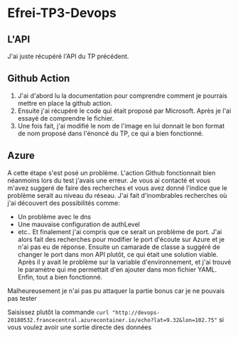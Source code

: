 # Efrei-TP3-Devops

## L'API
J'ai juste récupéré l'API du TP précédent.

## Github Action
1. J'ai d'abord lu la documentation pour comprendre comment je pourrais mettre en place la github action. 
2. Ensuite j'ai récupéré le code qui était proposé par Microsoft. Après je l'ai essayé de comprendre le fichier.
3. Une fois fait, j'ai modifié le nom de l'image en lui donnait le bon format de nom proposé dans l'énoncé du TP, ce qui a bien fonctionné.

## Azure
A cette étape s'est posé un problème. L'action Github fonctionnait bien néanmoins lors du test j'avais une erreur.
Je vous ai contacté et vous m'avez suggeré de faire des recherches et vous avez donné l'indice que le problème serait au niveau du réseau.
J'ai fait d'inombrables recherches où j'ai découvert des possibilités comme:
* Un problème avec le dns
* Une mauvaise configuration de authLevel
* etc..
Et finalement j'ai compris que ce serait un problème de port. J'ai alors fait des recherches pour modifier le port d'écoute sur Azure et je n'ai pas eu de réponse.
Ensuite un camarade de classe a suggéré de changer le port dans mon API plutôt, ce qui était une solution viable.
Après il y avait le problème sur la variable d'environnement, et j'ai trouvé le paramètre qui me permettait d'en ajouter dans mon fichier YAML.
Enfin, tout a bien fonctionné.

Malheureusement je n'ai pas pu attaquer la partie bonus car je ne pouvais pas tester 

Saisissez plutôt la commande ```curl "http://devops-20180532.francecentral.azurecontainer.io/echo?lat=9.32&lon=102.75"``` si vous voulez avoir une sortie directe des données
